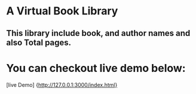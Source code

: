 # A Virtual Book Library 
## This library include book, and author names and also Total pages.
# You can checkout live demo below:
[live Demo] {http://127.0.0.1:3000/index.html}
